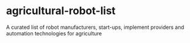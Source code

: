 # agricultural-robot-list
A curated list of robot manufacturers, start-ups, implement providers and automation technologies for agriculture
